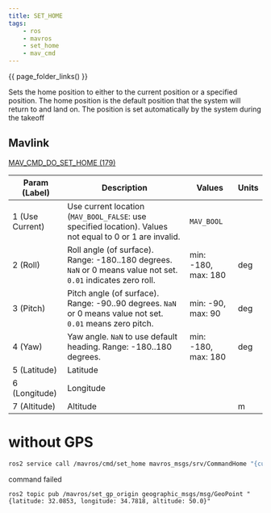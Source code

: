 ```yaml
---
title: SET_HOME
tags:
    - ros
    - mavros
    - set_home
    - mav_cmd
---
```


{{ page_folder_links() }}

Sets the home position to either to the current position or a specified position. The home position is the default position that the system will return to and land on. The position is set automatically by the system during the takeoff

## Mavlink
[MAV_CMD_DO_SET_HOME (179)](https://mavlink.io/en/messages/common.html#MAV_CMD_DO_SET_HOME)


| Param (Label)      | Description                                                                 | Values               | Units |
|--------------------|-----------------------------------------------------------------------------|----------------------|-------|
| 1 (Use Current)    | Use current location (`MAV_BOOL_FALSE`: use specified location). Values not equal to 0 or 1 are invalid. | `MAV_BOOL`           |       |
| 2 (Roll)           | Roll angle (of surface). Range: -180..180 degrees. `NaN` or 0 means value not set. `0.01` indicates zero roll. | min: -180, max: 180  | deg   |
| 3 (Pitch)          | Pitch angle (of surface). Range: -90..90 degrees. `NaN` or 0 means value not set. `0.01` means zero pitch. | min: -90, max: 90    | deg   |
| 4 (Yaw)            | Yaw angle. `NaN` to use default heading. Range: -180..180 degrees.          | min: -180, max: 180  | deg   |
| 5 (Latitude)       | Latitude                                                                    |                      |       |
| 6 (Longitude)      | Longitude                                                                   |                      |       |
| 7 (Altitude)       | Altitude                                                                    |                      | m     |


# without GPS
```bash title="set home position"
ros2 service call /mavros/cmd/set_home mavros_msgs/srv/CommandHome "{current_gps: false, yaw: 0.0, latitude: 32.46107376716858, longitude: 34.943326818586755, altitude: 100.0}"
```

command failed

```bsh
ros2 topic pub /mavros/set_gp_origin geographic_msgs/msg/GeoPoint "{latitude: 32.0853, longitude: 34.7818, altitude: 50.0}"

```